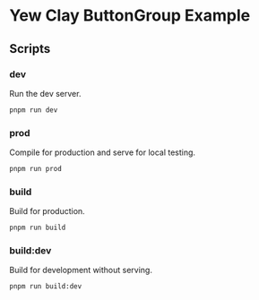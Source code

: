 # Yew Clay ButtonGroup Example

## Scripts

### dev
Run the dev server.

```bash
pnpm run dev
```

### prod
Compile for production and serve for local testing.

```bash
pnpm run prod
```

### build 
Build for production.

```bash
pnpm run build
```

### build:dev
Build for development without serving.

```bash
pnpm run build:dev
```
